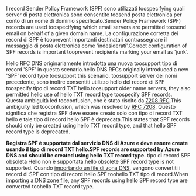 <span data-ttu-id="4104f-101">I record Sender Policy Framework (SPF) sono utilizzati toospecifying quali server di posta elettronica sono consentite toosend posta elettronica per conto di un nome di dominio specificato.</span><span class="sxs-lookup"><span data-stu-id="4104f-101">Sender Policy Framework (SPF) records are used toospecifying which email servers are permitted toosend email on behalf of a given domain name.</span></span>  <span data-ttu-id="4104f-102">La configurazione corretta dei record di SPF è tooprevent importanti destinatari contrassegnare il messaggio di posta elettronica come 'indesiderati'.</span><span class="sxs-lookup"><span data-stu-id="4104f-102">Correct configuration of SPF records is important tooprevent recipients marking your email as 'junk'.</span></span>

<span data-ttu-id="4104f-103">Hello RFC DNS originariamente introdotta una nuova toosupport tipo di record 'SPF' in questo scenario.</span><span class="sxs-lookup"><span data-stu-id="4104f-103">hello DNS RFCs originally introduced a new 'SPF' record type toosupport this scenario.</span></span> <span data-ttu-id="4104f-104">toosupport server dei nomi precedente, sono inoltre consentiti utilizzo hello del record di SPF toospecify tipo di record TXT hello.</span><span class="sxs-lookup"><span data-stu-id="4104f-104">toosupport older name servers, they also permitted hello use of hello TXT record type toospecify SPF records.</span></span>  <span data-ttu-id="4104f-105">Questa ambiguità led tooconfusion, che è stato risolto da [7208 RFC](http://tools.ietf.org/html/rfc7208#section-3.1).</span><span class="sxs-lookup"><span data-stu-id="4104f-105">This ambiguity led tooconfusion, which was resolved by [RFC 7208](http://tools.ietf.org/html/rfc7208#section-3.1).</span></span>  <span data-ttu-id="4104f-106">Questo significa che registra SPF deve essere creato solo con tipo di record TXT hello e tale tipo di record hello SPF è deprecata.</span><span class="sxs-lookup"><span data-stu-id="4104f-106">This states that SPF records should only be created using hello TXT record type, and that hello SPF record type is deprecated.</span></span>

<span data-ttu-id="4104f-107">**Registra SPF è supportate dal servizio DNS di Azure e deve essere create usando il tipo di record TXT hello.**</span><span class="sxs-lookup"><span data-stu-id="4104f-107">**SPF records are supported by Azure DNS and should be created using hello TXT record type.**</span></span> <span data-ttu-id="4104f-108">tipo di record SPF obsoleta Hello non è supportata.</span><span class="sxs-lookup"><span data-stu-id="4104f-108">hello obsolete SPF record type is not supported.</span></span> <span data-ttu-id="4104f-109">Quando [importando un file di zona DNS](../articles/dns/dns-import-export.md), vengono convertiti i record di SPF con tipo di record hello SPF toohello TXT tipo di record.</span><span class="sxs-lookup"><span data-stu-id="4104f-109">When [importing a DNS zone file](../articles/dns/dns-import-export.md), any SPF records using hello SPF record type are converted toohello TXT record type.</span></span>
